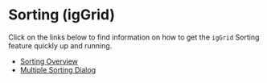 ﻿<!--
|metadata|
{
    "fileName": "iggrid-sorting",
    "controlName": "igGrid",
    "tags": []
}
|metadata|
-->

# Sorting (igGrid)



Click on the links below to find information on how to get the `igGrid` Sorting feature quickly up and running.

-   [Sorting Overview](igGrid-Sorting-Overview.html) 
-   [Multiple Sorting Dialog](igGrid-Multiple-Sorting-Dialog.html)

 

 


